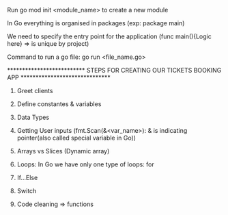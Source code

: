 Run go mod init <module_name> to create a new module

In Go everything is organised in packages (exp: package main)

We need to specify the entry point for the application (func main(){Logic here} => is unique by project)

Command to run a go file: go run <file_name.go>

************************** STEPS FOR CREATING OUR TICKETS BOOKING APP ****************************** 

1) Greet clients

2) Define constantes & variables

3) Data Types

4) Getting User inputs (fmt.Scan(&<var_name>): & is indicating pointer(also called special variable in Go))

5) Arrays vs Slices (Dynamic array)

5) Loops: In Go we have only one type of loops: for

6) If...Else

7) Switch

8) Code cleaning => functions